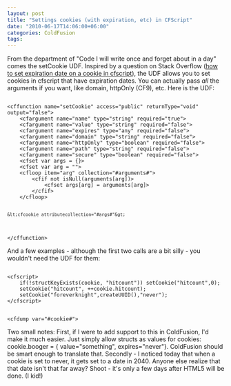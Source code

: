 ```yaml
---
layout: post
title: "Settings cookies (with expiration, etc) in CFScript"
date: "2010-06-17T14:06:00+06:00"
categories: ColdFusion 
tags: 
---
```


From the department of "Code I will write once and forget about in a day" comes the setCookie UDF. Inspired by a question on Stack Overflow (<a href="http://stackoverflow.com/questions/3059924/how-to-set-expiration-date-on-a-cookie-in-cfscript">how to set expiration date on a cookie in cfscript</a>), the UDF allows you to set cookies in cfscript that have expiration dates. You can actually pass <i>all</i> the arguments if you want, like domain, httpOnly (CF9), etc. Here is the UDF:
<!--more-->
<p>

<code>
&lt;cffunction name="setCookie" access="public" returnType="void" output="false"&gt;
	&lt;cfargument name="name" type="string" required="true"&gt;
	&lt;cfargument name="value" type="string" required="false"&gt;
	&lt;cfargument name="expires" type="any" required="false"&gt;
	&lt;cfargument name="domain" type="string" required="false"&gt;
	&lt;cfargument name="httpOnly" type="boolean" required="false"&gt;
	&lt;cfargument name="path" type="string" required="false"&gt;
	&lt;cfargument name="secure" type="boolean" required="false"&gt;
	&lt;cfset var args = {}&gt;
	&lt;cfset var arg = ""&gt;
	&lt;cfloop item="arg" collection="#arguments#"&gt;
		&lt;cfif not isNull(arguments[arg])&gt;
			&lt;cfset args[arg] = arguments[arg]&gt;
		&lt;/cfif&gt;
	&lt;/cfloop&gt;

	&lt;cfcookie attributecollection="#args#"&gt;
&lt;/cffunction&gt;
</code>

<p>

And a few examples - although the first two calls are a bit silly - you wouldn't need the UDF for them:

<p>

<code>
&lt;cfscript&gt;
	if(!structKeyExists(cookie, "hitcount")) setCookie("hitcount",0);
	setCookie("hitcount", ++cookie.hitcount);
	setCookie("foreverknight",createUUID(),"never"); 
&lt;/cfscript&gt;

&lt;cfdump var="#cookie#"&gt;
</code>

<p>

Two small notes: First, if I were to add support to this in ColdFusion, I'd make it much easier. Just simply allow structs as values for cookies: cookie.booger = { value="something", expires="never"}. ColdFusion should be smart enough to translate that. Secondly - I noticed today that when a cookie is set to never, it gets set to a date in 2040. Anyone else realize that that date isn't that far away? Shoot - it's only a few days after HTML5 will be done. (I kid!)